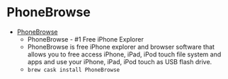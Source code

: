 # PhoneBrowse
- [PhoneBrowse](https://www.imobie.com/phonebrowse/)
  -  PhoneBrowse - #1 Free iPhone Explorer 
  - PhoneBrowse is free iPhone explorer and browser software that allows you to free access iPhone, iPad, iPod touch file system and apps and use your iPhone, iPad, iPod touch as USB flash drive.
  - `brew cask install PhoneBrowse`
